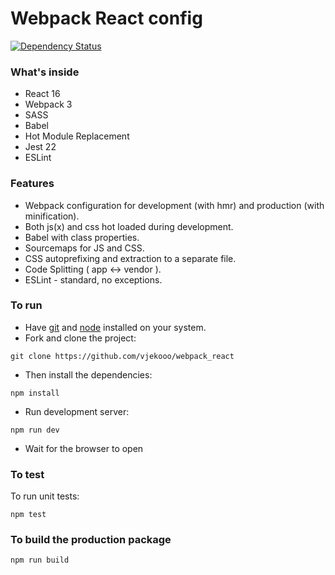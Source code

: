 # Webpack React config

[![Dependency Status](https://img.shields.io/david/ReactJSResources/react-webpack-babel.svg)](https://david-dm.org/dylang/npm-check)

### What's inside

* React 16
* Webpack 3
* SASS
* Babel
* Hot Module Replacement
* Jest 22
* ESLint

### Features

* Webpack configuration for development (with hmr) and production (with minification).
* Both js(x) and css hot loaded during development.
* Babel with class properties.
* Sourcemaps for JS and CSS.
* CSS autoprefixing and extraction to a separate file.
* Code Splitting ( app <-> vendor ).
* ESLint - standard, no exceptions.

### To run

* Have [git](https://git-scm.com/) and [node](https://nodejs.org/en/) installed on your system.
* Fork and clone the project:

```
git clone https://github.com/vjekooo/webpack_react
```

* Then install the dependencies:

```
npm install
```

* Run development server:

```
npm run dev
```

 * Wait for the browser to open

### To test
To run unit tests:

```
npm test
```

### To build the production package

```
npm run build
```
